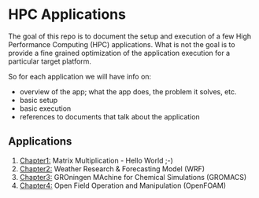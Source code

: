 # HPC Applications


The goal of this repo is to document the setup and execution of a few High
Performance Computing (HPC) applications. What is not the goal is to provide
a fine grained optimization of the application execution for a particular
target platform.

So for each application we will have info on:

- overview of the app; what the app does, the problem it solves, etc.
- basic setup
- basic execution
- references to documents that talk about the application


## Applications


1. [Chapter1:](chapter1/) Matrix Multiplication - Hello World ;-)
1. [Chapter2:](chapter2/) Weather Research & Forecasting Model (WRF)
1. [Chapter3:](chapter3/) GROningen MAchine for Chemical Simulations (GROMACS)
1. [Chapter4:](chapter4/) Open Field Operation and Manipulation (OpenFOAM)


